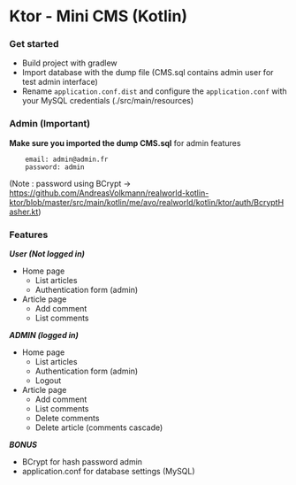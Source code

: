 # Ktor - Mini CMS (Kotlin)

### Get started 
<ul>
    <li>Build project with gradlew</li>
    <li>Import database with the dump file (CMS.sql contains admin user for test admin interface)</li>
    <li>Rename <code>application.conf.dist</code> and configure the <code>application.conf</code> with your MySQL credentials (./src/main/resources)</li>
</ul>

### Admin  (Important)

__Make sure you imported the dump CMS.sql__ for admin features
```
    email: admin@admin.fr
    password: admin
```

(Note : password using BCrypt -> https://github.com/AndreasVolkmann/realworld-kotlin-ktor/blob/master/src/main/kotlin/me/avo/realworld/kotlin/ktor/auth/BcryptHasher.kt)

### Features

__*User (Not logged in)*__
<ul>
<li>
    Home page
    <ul>
        <li>
            List articles
        </li>
                <li>
                   Authentication form (admin)
                </li>
    </ul>
</li>
<li>
    Article page 
    <ul>
        <li>
            Add comment
        </li>
                <li>
                    List comments
                </li>
    </ul>
</li>
</ul>


__*ADMIN (logged in)*__
<ul>
<li>
    Home page
    <ul>
        <li>
            List articles
        </li>
                <li>
                   Authentication form (admin)
                </li>
                                <li>
                                   Logout
                                </li>
    </ul>
</li>
<li>
    Article page 
    <ul>
        <li>
            Add comment
        </li>
                <li>
                    List comments
                </li>
                <li>
                    Delete comments
                </li>
                <li>
                    Delete article (comments cascade)
                </li>
    </ul>
</li>
</ul>

__*BONUS*__
    <ul>
        <li>
            BCrypt for hash password admin
        </li>
         <li>
            application.conf for database settings (MySQL)
         </li>
   </ul>


### 


